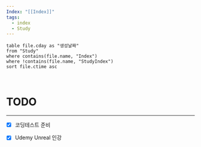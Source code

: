 ```yaml
---
Index: "[[Index]]"
tags:
  - index
  - Study
---
```


```dataview
table file.cday as "생성날짜"
from "Study"
where contains(file.name, "Index")
where !contains(file.name, "StudyIndex")
sort file.ctime asc
```
   
   
# TODO
---
- [x] 코딩테스트 준비
- [x] Udemy Unreal 인강

